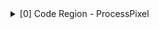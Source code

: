<details><summary>[0] Code Region - ProcessPixel</summary>

```Iterations:        100Instructions:      19500Total Cycles:      12267Total uOps:        21500Dispatch Width:    6uOps Per Cycle:    1.75IPC:               1.59Block RThroughput: 60.0Cycles with backend pressure increase [ 95.55% ]Throughput Bottlenecks:   Resource Pressure       [ 47.15% ]  - ICXPort0  [ 36.58% ]  - ICXPort1  [ 32.95% ]  - ICXPort2  [ 1.63% ]  - ICXPort3  [ 1.63% ]  - ICXPort5  [ 15.46% ]  - ICXPort6  [ 1.22% ]  Data Dependencies:      [ 73.97% ]  - Register Dependencies [ 73.97% ]  - Memory Dependencies   [ 0.00% ]```

<details><summary>Critical sequence based on the simulation:</summary>

```
              Instruction                                 Dependency Information +----< 190.  vpslld	xmm0, xmm0, 24 | |    < loop carried >  | +----> 0.    vaddps	xmm2, xmm20, xmm0                 ## REGISTER dependency:  xmm0 |      1.    vaddps	xmm1, xmm19, xmm1 |      2.    vcmpleps	k1 {k1}, xmm1, xmm27 |      3.    vcmpleps	k1 {k1}, xmm11, xmm1 |      4.    vcmpordps	k2, xmm1, xmm1 |      5.    vcmpleps	k1 {k1}, xmm11, xmm2 |      6.    vmaxps	xmm1 {k2} {z}, xmm11, xmm1 |      7.    vcmpunordps	k2, xmm1, xmm1 |      8.    vcmpordps	k3, xmm2, xmm2 |      9.    vminps	xmm1, xmm27, xmm1 +----> 10.   vmaxps	xmm3 {k3} {z}, xmm11, xmm2        ## REGISTER dependency:  xmm2 +----> 11.   vcmpunordps	k3, xmm3, xmm3            ## REGISTER dependency:  xmm3 |      12.   vminps	xmm3, xmm27, xmm3 |      13.   vcmpleps	k1 {k1}, xmm2, xmm27 |      14.   vmulps	xmm1, xmm24, xmm1 |      15.   vmulps	xmm5, xmm25, xmm3 +----> 16.   vmovaps	xmm5 {k3}, xmm25                  ## REGISTER dependency:  k3 |      17.   vmovaps	xmm1 {k2}, xmm24 |      18.   vcvttps2dq	xmm2, xmm1 |      19.   vcvtdq2ps	xmm3, xmm2 +----> 20.   vcvttps2dq	xmm7, xmm5                        ## REGISTER dependency:  xmm5 |      21.   vcvtdq2ps	xmm4, xmm7 |      22.   vpslld	xmm2, xmm2, 2 +----> 23.   vpmulld	xmm7, xmm23, xmm7                 ## REGISTER dependency:  xmm7 +----> 24.   vpaddd	xmm2, xmm2, xmm7                  ## REGISTER dependency:  xmm7 |      25.   vpcmpgtd	k2, xmm2, xmm11 |      26.   vpmovsxdq	ymm7, xmm2 +----> 27.   vpmovzxdq	ymm7 {k2}, xmm2                   ## REGISTER dependency:  xmm2 +----> 28.   vpaddq	ymm2, ymm21, ymm7                 ## REGISTER dependency:  ymm7 +----> 29.   vmovq	rbp, xmm2                         ## REGISTER dependency:  ymm2 +----> 30.   vpextrq	rbx, xmm2, 1                      ## RESOURCE interference:  ICXPort0 [ probability: 100% ] |      31.   vextracti128	xmm6, ymm2, 1 |      32.   vsubps	xmm3, xmm1, xmm3 |      33.   vmovq	rdx, xmm6 |      34.   vpxor	xmm2, xmm2, xmm2 |      35.   vpextrq	r12, xmm6, 1 |      36.   vmovd	xmm1, dword ptr [rbp + 4] |      37.   vpinsrd	xmm1, xmm1, dword ptr [rbx + 4], 1 |      38.   vsubps	xmm17, xmm5, xmm4 |      39.   kxnorw	k2, k0, k0 |      40.   vpinsrd	xmm16, xmm1, dword ptr [rdx + 4], 2 +----> 41.   vpgatherqd	xmm2 {k2}, xmmword ptr [r14 + ymm7] ## RESOURCE interference:  ICXPort0 [ probability: 50% ] +----> 42.   vpandq	xmm4, xmm2, xmm28                 ## REGISTER dependency:  xmm2 +----> 43.   vpmullw	xmm8, xmm4, xmm4                  ## REGISTER dependency:  xmm4 |      44.   vsubps	xmm4, xmm27, xmm3 |      45.   vsubps	xmm5, xmm27, xmm17 |      46.   vmulps	xmm6, xmm5, xmm4 |      47.   vpsrld	xmm7, xmm8, 16 |      48.   vmulps	xmm5, xmm3, xmm5 |      49.   vmulps	xmm4, xmm17, xmm4 |      50.   vmulps	xmm17, xmm17, xmm3 |      51.   vcvtdq2ps	xmm7, xmm7 |      52.   vmulps	xmm3, xmm6, xmm7 |      53.   vmulps	xmm26, xmm5, xmm7 |      54.   vaddps	xmm3, xmm3, xmm26 |      55.   vmulps	xmm0, xmm4, xmm7 |      56.   vaddps	xmm26, xmm0, xmm3 |      57.   vpsrlw	xmm3, xmm2, 8 |      58.   vpinsrd	xmm0, xmm16, dword ptr [r12 + 4], 3 |      59.   vpmullw	xmm3, xmm3, xmm3 |      60.   vmulps	xmm7, xmm17, xmm7 |      61.   vaddps	xmm16, xmm7, xmm26 |      62.   vpsrlw	xmm7, xmm0, 8 |      63.   vpmullw	xmm7, xmm7, xmm7 |      64.   vpblendw	xmm3, xmm3, xmm11, 170 |      65.   vcvtdq2ps	xmm3, xmm3 |      66.   vpblendw	xmm7, xmm7, xmm11, 170 |      67.   vcvtdq2ps	xmm7, xmm7 |      68.   vmulps	xmm3, xmm6, xmm3 |      69.   vmulps	xmm7, xmm5, xmm7 |      70.   vaddps	xmm3, xmm3, xmm7 |      71.   vpandq	xmm7, xmm0, xmm28 |      72.   vpblendw	xmm1, xmm8, xmm11, 170 |      73.   vcvtdq2ps	xmm1, xmm1 |      74.   vpmullw	xmm7, xmm7, xmm7 |      75.   vpblendw	xmm7, xmm7, xmm11, 170 |      76.   vcvtdq2ps	xmm7, xmm7 |      77.   vmulps	xmm1, xmm6, xmm1 |      78.   vmulps	xmm7, xmm5, xmm7 |      79.   vaddps	xmm1, xmm1, xmm7 |      80.   vmovd	xmm7, dword ptr [rbp + rax] |      81.   vpinsrd	xmm7, xmm7, dword ptr [rbx + rax], 1 |      82.   vpinsrd	xmm7, xmm7, dword ptr [rdx + rax], 2 +----> 83.   vpsrld	xmm2, xmm2, 24                    ## RESOURCE interference:  ICXPort0 [ probability: 50% ] +----> 84.   vcvtdq2ps	xmm2, xmm2                        ## REGISTER dependency:  xmm2 |      85.   vmulps	xmm2, xmm6, xmm2 |      86.   vpinsrd	xmm7, xmm7, dword ptr [r12 + rax], 3 |      87.   vpsrld	xmm0, xmm0, 24 |      88.   vcvtdq2ps	xmm0, xmm0 +----> 89.   vmulps	xmm0, xmm5, xmm0                  ## RESOURCE interference:  ICXPort1 [ probability: 50% ] |      90.   vpsrlw	xmm5, xmm7, 8 |      91.   vpmullw	xmm5, xmm5, xmm5 |      92.   vpblendw	xmm5, xmm5, xmm11, 170 |      93.   vcvtdq2ps	xmm5, xmm5 |      94.   vmulps	xmm5, xmm4, xmm5 |      95.   vaddps	xmm3, xmm3, xmm5 |      96.   vaddps	xmm0, xmm2, xmm0 |      97.   vpandq	xmm2, xmm7, xmm28 |      98.   vpsrld	xmm5, xmm7, 24 +----> 99.   vpmullw	xmm2, xmm2, xmm2                  ## RESOURCE interference:  ICXPort1 [ probability: 50% ] |      100.  vcvtdq2ps	xmm5, xmm5 +----> 101.  vpblendw	xmm2, xmm2, xmm11, 170            ## REGISTER dependency:  xmm2 +----> 102.  vcvtdq2ps	xmm2, xmm2                        ## REGISTER dependency:  xmm2 +----> 103.  vmulps	xmm2, xmm4, xmm2                  ## REGISTER dependency:  xmm2 |      104.  vmulps	xmm4, xmm4, xmm5 |      105.  vmovd	xmm5, dword ptr [rbp + rax + 4] |      106.  vpinsrd	xmm5, xmm5, dword ptr [rbx + rax + 4], 1 |      107.  vpinsrd	xmm5, xmm5, dword ptr [rdx + rax + 4], 2 |      108.  vpinsrd	xmm5, xmm5, dword ptr [r12 + rax + 4], 3 |      109.  vaddps	xmm0, xmm0, xmm4 |      110.  vpandq	xmm4, xmm5, xmm28 |      111.  vpmullw	xmm4, xmm4, xmm4 |      112.  vaddps	xmm1, xmm1, xmm2 |      113.  vpsrld	xmm2, xmm5, 24 +----> 114.  vpsrlw	xmm5, xmm5, 8                     ## RESOURCE interference:  ICXPort0 [ probability: 50% ] +----> 115.  vpmullw	xmm5, xmm5, xmm5                  ## REGISTER dependency:  xmm5 +----> 116.  vcvtdq2ps	xmm2, xmm2                        ## RESOURCE interference:  ICXPort0 [ probability: 50% ] |      117.  vpblendw	xmm5, xmm5, xmm11, 170 |      118.  vcvtdq2ps	xmm5, xmm5 |      119.  vpblendw	xmm4, xmm4, xmm11, 170 |      120.  vcvtdq2ps	xmm4, xmm4 |      121.  vmulps	xmm5, xmm17, xmm5 |      122.  vmulps	xmm4, xmm17, xmm4 +----> 123.  vmulps	xmm2, xmm17, xmm2                 ## REGISTER dependency:  xmm2 |      124.  vaddps	xmm3, xmm3, xmm5 |      125.  vmovdqu	xmm5, xmmword ptr [rcx + 4*r13] +----> 126.  vaddps	xmm0, xmm0, xmm2                  ## REGISTER dependency:  xmm2 |      127.  vpshufb	xmm2, xmm5, xmm30 |      128.  vcvtdq2ps	xmm2, xmm2 |      129.  vmulps	xmm7, xmm31, xmm16 +----> 130.  vmulps	xmm6, xmm12, xmm0                 ## REGISTER dependency:  xmm0 |      131.  vcmpordps	k2, xmm7, xmm7 |      132.  vaddps	xmm0, xmm1, xmm4 |      133.  vmaxps	xmm1 {k2} {z}, xmm11, xmm7 +----> 134.  vmulps	xmm4, xmm6, dword ptr [rip + .LCPI7_13]{1to4} ## RESOURCE interference:  ICXPort1 [ probability: 50% ] +----> 135.  vaddps	xmm4, xmm4, xmm27                 ## REGISTER dependency:  xmm4 |      136.  vbroadcastss	xmm7, dword ptr [rip + .LCPI7_12] |      137.  vcmpunordps	k2, xmm1, xmm1 |      138.  vminps	xmm1, xmm7, xmm1 |      139.  vmovaps	xmm1 {k2}, xmm7 |      140.  vmulps	xmm2, xmm2, xmm2 +----> 141.  vmulps	xmm2, xmm2, xmm4                  ## REGISTER dependency:  xmm4 +----> 142.  vaddps	xmm1, xmm1, xmm2                  ## REGISTER dependency:  xmm2 |      143.  vmulps	xmm2, xmm9, xmm3 |      144.  vmulps	xmm0, xmm10, xmm0 |      145.  vcmpordps	k2, xmm2, xmm2 |      146.  vmaxps	xmm2 {k2} {z}, xmm11, xmm2 |      147.  vcmpunordps	k2, xmm2, xmm2 |      148.  vminps	xmm2, xmm7, xmm2 |      149.  vcmpordps	k3, xmm0, xmm0 |      150.  vmovaps	xmm2 {k2}, xmm7 |      151.  vmaxps	xmm0 {k3} {z}, xmm11, xmm0 |      152.  vcmpunordps	k2, xmm0, xmm0 |      153.  vminps	xmm0, xmm7, xmm0 |      154.  vmovaps	xmm0 {k2}, xmm7 |      155.  vpshufb	xmm3, xmm5, xmm29 |      156.  vcvtdq2ps	xmm3, xmm3 |      157.  vmulps	xmm3, xmm3, xmm3 |      158.  vmulps	xmm3, xmm3, xmm4 |      159.  vaddps	xmm2, xmm3, xmm2 |      160.  vpandd	xmm3, xmm5, dword ptr [rip + .LCPI7_9]{1to4} |      161.  vcvtdq2ps	xmm3, xmm3 |      162.  vmulps	xmm3, xmm3, xmm3 |      163.  vmulps	xmm3, xmm3, xmm4 |      164.  vaddps	xmm3, xmm3, xmm0 |      165.  vmovaps	xmm0, xmm1 |      166.  rsqrtps	xmm0, xmm0 +----> 167.  vmulps	xmm1, xmm0, xmm1                  ## REGISTER dependency:  xmm1 |      168.  vmovaps	xmm0, xmm2 |      169.  rsqrtps	xmm0, xmm0 |      170.  vmulps	xmm2, xmm0, xmm2 |      171.  vmovaps	xmm0, xmm3 |      172.  rsqrtps	xmm0, xmm0 |      173.  vmulps	xmm3, xmm0, xmm3 +----> 174.  vmovaps	xmm0, xmm1                        ## REGISTER dependency:  xmm1 +----> 175.  cvtps2dq	xmm0, xmm0                        ## REGISTER dependency:  xmm0 +----> 176.  vmovdqa	xmm1, xmm0                        ## REGISTER dependency:  xmm0 |      177.  vmovaps	xmm0, xmm2 |      178.  cvtps2dq	xmm0, xmm0 |      179.  vmovdqa	xmm2, xmm0 +----> 180.  vpslld	xmm1, xmm1, 16                    ## REGISTER dependency:  xmm1 |      181.  vmovaps	xmm0, xmm3 |      182.  cvtps2dq	xmm0, xmm0 |      183.  vpslld	xmm2, xmm2, 8 |      184.  vpternlogd	xmm2, xmm0, xmm1, 254 |      185.  vpsrld	xmm0, xmm5, 24 |      186.  vcvtdq2ps	xmm0, xmm0 |      187.  vmulps	xmm0, xmm4, xmm0 |      188.  vaddps	xmm0, xmm6, xmm0 |      189.  cvtps2dq	xmm0, xmm0 |      190.  vpslld	xmm0, xmm0, 24 |      191.  vpord	xmm5 {k1}, xmm2, xmm0 |      192.  vmovdqu	xmmword ptr [rcx + 4*r13], xmm5 |      193.  vaddps	xmm15, xmm15, dword ptr [rip + .LCPI7_14]{1to4} |      194.  kxnorw	k1, k0, k0 | |    < loop carried >  | +----> 1.    vaddps	xmm1, xmm19, xmm1                 ## REGISTER dependency:  xmm1```
</details>

<details><summary>Instruction Info:</summary>

```
[1]: #uOps[2]: Latency[3]: RThroughput[4]: MayLoad[5]: MayStore[6]: HasSideEffects (U)[1]    [2]    [3]    [4]    [5]    [6]    Instructions: 1      4     0.50                        vaddps	xmm2, xmm20, xmm0 1      4     0.50                        vaddps	xmm1, xmm19, xmm1 1      4     1.00                        vcmpleps	k1 {k1}, xmm1, xmm27 1      4     1.00                        vcmpleps	k1 {k1}, xmm11, xmm1 1      4     1.00                        vcmpordps	k2, xmm1, xmm1 1      4     1.00                        vcmpleps	k1 {k1}, xmm11, xmm2 1      4     0.50                        vmaxps	xmm1 {k2} {z}, xmm11, xmm1 1      4     1.00                        vcmpunordps	k2, xmm1, xmm1 1      4     1.00                        vcmpordps	k3, xmm2, xmm2 1      4     0.50                        vminps	xmm1, xmm27, xmm1 1      4     0.50                        vmaxps	xmm3 {k3} {z}, xmm11, xmm2 1      4     1.00                        vcmpunordps	k3, xmm3, xmm3 1      4     0.50                        vminps	xmm3, xmm27, xmm3 1      4     1.00                        vcmpleps	k1 {k1}, xmm2, xmm27 1      4     0.50                        vmulps	xmm1, xmm24, xmm1 1      4     0.50                        vmulps	xmm5, xmm25, xmm3 1      1     0.33                        vmovaps	xmm5 {k3}, xmm25 1      1     0.33                        vmovaps	xmm1 {k2}, xmm24 1      4     0.50                        vcvttps2dq	xmm2, xmm1 1      4     0.50                        vcvtdq2ps	xmm3, xmm2 1      4     0.50                        vcvttps2dq	xmm7, xmm5 1      4     0.50                        vcvtdq2ps	xmm4, xmm7 1      1     0.50                        vpslld	xmm2, xmm2, 2 2      10    1.00                        vpmulld	xmm7, xmm23, xmm7 1      1     0.33                        vpaddd	xmm2, xmm2, xmm7 1      4     1.00                        vpcmpgtd	k2, xmm2, xmm11 1      3     1.00                        vpmovsxdq	ymm7, xmm2 1      3     1.00                        vpmovzxdq	ymm7 {k2}, xmm2 1      1     0.33                        vpaddq	ymm2, ymm21, ymm7 1      2     1.00                        vmovq	rbp, xmm2 2      3     1.00                        vpextrq	rbx, xmm2, 1 1      3     1.00                        vextracti128	xmm6, ymm2, 1 1      4     0.50                        vsubps	xmm3, xmm1, xmm3 1      2     1.00                        vmovq	rdx, xmm6 1      0     0.17                        vpxor	xmm2, xmm2, xmm2 2      3     1.00                        vpextrq	r12, xmm6, 1 1      5     0.50    *                   vmovd	xmm1, dword ptr [rbp + 4] 2      6     1.00    *                   vpinsrd	xmm1, xmm1, dword ptr [rbx + 4], 1 1      4     0.50                        vsubps	xmm17, xmm5, xmm4 1      1     1.00                        kxnorw	k2, k0, k0 2      6     1.00    *                   vpinsrd	xmm16, xmm1, dword ptr [rdx + 4], 2 5      19    2.00    *                   vpgatherqd	xmm2 {k2}, xmmword ptr [r14 + ymm7] 1      1     0.33                        vpandq	xmm4, xmm2, xmm28 1      5     0.50                        vpmullw	xmm8, xmm4, xmm4 1      4     0.50                        vsubps	xmm4, xmm27, xmm3 1      4     0.50                        vsubps	xmm5, xmm27, xmm17 1      4     0.50                        vmulps	xmm6, xmm5, xmm4 1      1     0.50                        vpsrld	xmm7, xmm8, 16 1      4     0.50                        vmulps	xmm5, xmm3, xmm5 1      4     0.50                        vmulps	xmm4, xmm17, xmm4 1      4     0.50                        vmulps	xmm17, xmm17, xmm3 1      4     0.50                        vcvtdq2ps	xmm7, xmm7 1      4     0.50                        vmulps	xmm3, xmm6, xmm7 1      4     0.50                        vmulps	xmm26, xmm5, xmm7 1      4     0.50                        vaddps	xmm3, xmm3, xmm26 1      4     0.50                        vmulps	xmm0, xmm4, xmm7 1      4     0.50                        vaddps	xmm26, xmm0, xmm3 1      1     0.50                        vpsrlw	xmm3, xmm2, 8 2      6     1.00    *                   vpinsrd	xmm0, xmm16, dword ptr [r12 + 4], 3 1      5     0.50                        vpmullw	xmm3, xmm3, xmm3 1      4     0.50                        vmulps	xmm7, xmm17, xmm7 1      4     0.50                        vaddps	xmm16, xmm7, xmm26 1      1     0.50                        vpsrlw	xmm7, xmm0, 8 1      5     0.50                        vpmullw	xmm7, xmm7, xmm7 1      1     1.00                        vpblendw	xmm3, xmm3, xmm11, 170 1      4     0.50                        vcvtdq2ps	xmm3, xmm3 1      1     1.00                        vpblendw	xmm7, xmm7, xmm11, 170 1      4     0.50                        vcvtdq2ps	xmm7, xmm7 1      4     0.50                        vmulps	xmm3, xmm6, xmm3 1      4     0.50                        vmulps	xmm7, xmm5, xmm7 1      4     0.50                        vaddps	xmm3, xmm3, xmm7 1      1     0.33                        vpandq	xmm7, xmm0, xmm28 1      1     1.00                        vpblendw	xmm1, xmm8, xmm11, 170 1      4     0.50                        vcvtdq2ps	xmm1, xmm1 1      5     0.50                        vpmullw	xmm7, xmm7, xmm7 1      1     1.00                        vpblendw	xmm7, xmm7, xmm11, 170 1      4     0.50                        vcvtdq2ps	xmm7, xmm7 1      4     0.50                        vmulps	xmm1, xmm6, xmm1 1      4     0.50                        vmulps	xmm7, xmm5, xmm7 1      4     0.50                        vaddps	xmm1, xmm1, xmm7 1      5     0.50    *                   vmovd	xmm7, dword ptr [rbp + rax] 2      6     1.00    *                   vpinsrd	xmm7, xmm7, dword ptr [rbx + rax], 1 2      6     1.00    *                   vpinsrd	xmm7, xmm7, dword ptr [rdx + rax], 2 1      1     0.50                        vpsrld	xmm2, xmm2, 24 1      4     0.50                        vcvtdq2ps	xmm2, xmm2 1      4     0.50                        vmulps	xmm2, xmm6, xmm2 2      6     1.00    *                   vpinsrd	xmm7, xmm7, dword ptr [r12 + rax], 3 1      1     0.50                        vpsrld	xmm0, xmm0, 24 1      4     0.50                        vcvtdq2ps	xmm0, xmm0 1      4     0.50                        vmulps	xmm0, xmm5, xmm0 1      1     0.50                        vpsrlw	xmm5, xmm7, 8 1      5     0.50                        vpmullw	xmm5, xmm5, xmm5 1      1     1.00                        vpblendw	xmm5, xmm5, xmm11, 170 1      4     0.50                        vcvtdq2ps	xmm5, xmm5 1      4     0.50                        vmulps	xmm5, xmm4, xmm5 1      4     0.50                        vaddps	xmm3, xmm3, xmm5 1      4     0.50                        vaddps	xmm0, xmm2, xmm0 1      1     0.33                        vpandq	xmm2, xmm7, xmm28 1      1     0.50                        vpsrld	xmm5, xmm7, 24 1      5     0.50                        vpmullw	xmm2, xmm2, xmm2 1      4     0.50                        vcvtdq2ps	xmm5, xmm5 1      1     1.00                        vpblendw	xmm2, xmm2, xmm11, 170 1      4     0.50                        vcvtdq2ps	xmm2, xmm2 1      4     0.50                        vmulps	xmm2, xmm4, xmm2 1      4     0.50                        vmulps	xmm4, xmm4, xmm5 1      5     0.50    *                   vmovd	xmm5, dword ptr [rbp + rax + 4] 2      6     1.00    *                   vpinsrd	xmm5, xmm5, dword ptr [rbx + rax + 4], 1 2      6     1.00    *                   vpinsrd	xmm5, xmm5, dword ptr [rdx + rax + 4], 2 2      6     1.00    *                   vpinsrd	xmm5, xmm5, dword ptr [r12 + rax + 4], 3 1      4     0.50                        vaddps	xmm0, xmm0, xmm4 1      1     0.33                        vpandq	xmm4, xmm5, xmm28 1      5     0.50                        vpmullw	xmm4, xmm4, xmm4 1      4     0.50                        vaddps	xmm1, xmm1, xmm2 1      1     0.50                        vpsrld	xmm2, xmm5, 24 1      1     0.50                        vpsrlw	xmm5, xmm5, 8 1      5     0.50                        vpmullw	xmm5, xmm5, xmm5 1      4     0.50                        vcvtdq2ps	xmm2, xmm2 1      1     1.00                        vpblendw	xmm5, xmm5, xmm11, 170 1      4     0.50                        vcvtdq2ps	xmm5, xmm5 1      1     1.00                        vpblendw	xmm4, xmm4, xmm11, 170 1      4     0.50                        vcvtdq2ps	xmm4, xmm4 1      4     0.50                        vmulps	xmm5, xmm17, xmm5 1      4     0.50                        vmulps	xmm4, xmm17, xmm4 1      4     0.50                        vmulps	xmm2, xmm17, xmm2 1      4     0.50                        vaddps	xmm3, xmm3, xmm5 1      6     0.50    *                   vmovdqu	xmm5, xmmword ptr [rcx + 4*r13] 1      4     0.50                        vaddps	xmm0, xmm0, xmm2 1      1     0.50                        vpshufb	xmm2, xmm5, xmm30 1      4     0.50                        vcvtdq2ps	xmm2, xmm2 1      4     0.50                        vmulps	xmm7, xmm31, xmm16 1      4     0.50                        vmulps	xmm6, xmm12, xmm0 1      4     1.00                        vcmpordps	k2, xmm7, xmm7 1      4     0.50                        vaddps	xmm0, xmm1, xmm4 1      4     0.50                        vmaxps	xmm1 {k2} {z}, xmm11, xmm7 2      10    0.50    *                   vmulps	xmm4, xmm6, dword ptr [rip + .LCPI7_13]{1to4} 1      4     0.50                        vaddps	xmm4, xmm4, xmm27 1      6     0.50    *                   vbroadcastss	xmm7, dword ptr [rip + .LCPI7_12] 1      4     1.00                        vcmpunordps	k2, xmm1, xmm1 1      4     0.50                        vminps	xmm1, xmm7, xmm1 1      1     0.33                        vmovaps	xmm1 {k2}, xmm7 1      4     0.50                        vmulps	xmm2, xmm2, xmm2 1      4     0.50                        vmulps	xmm2, xmm2, xmm4 1      4     0.50                        vaddps	xmm1, xmm1, xmm2 1      4     0.50                        vmulps	xmm2, xmm9, xmm3 1      4     0.50                        vmulps	xmm0, xmm10, xmm0 1      4     1.00                        vcmpordps	k2, xmm2, xmm2 1      4     0.50                        vmaxps	xmm2 {k2} {z}, xmm11, xmm2 1      4     1.00                        vcmpunordps	k2, xmm2, xmm2 1      4     0.50                        vminps	xmm2, xmm7, xmm2 1      4     1.00                        vcmpordps	k3, xmm0, xmm0 1      1     0.33                        vmovaps	xmm2 {k2}, xmm7 1      4     0.50                        vmaxps	xmm0 {k3} {z}, xmm11, xmm0 1      4     1.00                        vcmpunordps	k2, xmm0, xmm0 1      4     0.50                        vminps	xmm0, xmm7, xmm0 1      1     0.33                        vmovaps	xmm0 {k2}, xmm7 1      1     0.50                        vpshufb	xmm3, xmm5, xmm29 1      4     0.50                        vcvtdq2ps	xmm3, xmm3 1      4     0.50                        vmulps	xmm3, xmm3, xmm3 1      4     0.50                        vmulps	xmm3, xmm3, xmm4 1      4     0.50                        vaddps	xmm2, xmm3, xmm2 2      7     0.50    *                   vpandd	xmm3, xmm5, dword ptr [rip + .LCPI7_9]{1to4} 1      4     0.50                        vcvtdq2ps	xmm3, xmm3 1      4     0.50                        vmulps	xmm3, xmm3, xmm3 1      4     0.50                        vmulps	xmm3, xmm3, xmm4 1      4     0.50                        vaddps	xmm3, xmm3, xmm0 1      1     0.33                        vmovaps	xmm0, xmm1 1      4     1.00                        rsqrtps	xmm0, xmm0 1      4     0.50                        vmulps	xmm1, xmm0, xmm1 1      1     0.33                        vmovaps	xmm0, xmm2 1      4     1.00                        rsqrtps	xmm0, xmm0 1      4     0.50                        vmulps	xmm2, xmm0, xmm2 1      1     0.33                        vmovaps	xmm0, xmm3 1      4     1.00                        rsqrtps	xmm0, xmm0 1      4     0.50                        vmulps	xmm3, xmm0, xmm3 1      1     0.33                        vmovaps	xmm0, xmm1 1      4     0.50                        cvtps2dq	xmm0, xmm0 1      1     0.33                        vmovdqa	xmm1, xmm0 1      1     0.33                        vmovaps	xmm0, xmm2 1      4     0.50                        cvtps2dq	xmm0, xmm0 1      1     0.33                        vmovdqa	xmm2, xmm0 1      1     0.50                        vpslld	xmm1, xmm1, 16 1      1     0.33                        vmovaps	xmm0, xmm3 1      4     0.50                        cvtps2dq	xmm0, xmm0 1      1     0.50                        vpslld	xmm2, xmm2, 8 1      1     0.33                        vpternlogd	xmm2, xmm0, xmm1, 254 1      1     0.50                        vpsrld	xmm0, xmm5, 24 1      4     0.50                        vcvtdq2ps	xmm0, xmm0 1      4     0.50                        vmulps	xmm0, xmm4, xmm0 1      4     0.50                        vaddps	xmm0, xmm6, xmm0 1      4     0.50                        cvtps2dq	xmm0, xmm0 1      1     0.50                        vpslld	xmm0, xmm0, 24 1      1     0.33                        vpord	xmm5 {k1}, xmm2, xmm0 2      1     1.00           *            vmovdqu	xmmword ptr [rcx + 4*r13], xmm5 2      10    0.50    *                   vaddps	xmm15, xmm15, dword ptr [rip + .LCPI7_14]{1to4} 1      1     1.00                        kxnorw	k1, k0, k0```
</details>

<details><summary>Dynamic Dispatch Stall Cycles:</summary>

```
RAT     - Register unavailable:                      0RCU     - Retire tokens unavailable:                 0SCHEDQ  - Scheduler full:                            12058  (98.3%)LQ      - Load queue full:                           0SQ      - Store queue full:                          0GROUP   - Static restrictions on the dispatch group: 0USH     - Uncategorised Structural Hazard:           0```
</details>

<details><summary>Dispatch Logic - number of cycles where we saw N micro opcodes dispatched:</summary>

```
[# dispatched], [# cycles] 0,              1649  (13.4%) 1,              3627  (29.6%) 2,              4133  (33.7%) 3,              2047  (16.7%) 4,              649  (5.3%) 5,              102  (0.8%) 6,              60  (0.5%)```
</details>

<details><summary>Schedulers - number of cycles where we saw N micro opcodes issued:</summary>

```
[# issued], [# cycles] 0,          1610  (13.1%) 1,          3311  (27.0%) 2,          4548  (37.1%) 3,          2299  (18.7%) 4,          399  (3.3%) 6,          100  (0.8%)```
</details>

<details><summary>Scheduler's queue usage:</summary>

```
[1] Resource name.[2] Average number of used buffer entries.[3] Maximum number of used buffer entries.[4] Total number of buffer entries. [1]            [2]        [3]        [4]ICXPortAny       59         60         60```
</details>

<details><summary>Retire Control Unit - number of cycles where we saw N instructions retired:</summary>

```
[# retired], [# cycles] 0,           7461  (60.8%) 1,           1603  (13.1%) 2,           1255  (10.2%) 3,           600  (4.9%) 4,           351  (2.9%) 5,           299  (2.4%) 6,           248  (2.0%) 7,           150  (1.2%) 8,           50  (0.4%) 9,           100  (0.8%) 17,          50  (0.4%) 57,          50  (0.4%) 63,          50  (0.4%)```
</details>

<details><summary>Total ROB Entries:                224</summary>

```
Max Used ROB Entries:             152  ( 67.9% )Average Used ROB Entries per cy:  95  ( 42.4% )```
</details>

<details><summary>Register File statistics:</summary>

```
Total number of mappings created:    19400Max number of mappings used:         141```
</details>

<details><summary>Resources:</summary>

```
[0]   - ICXDivider[1]   - ICXFPDivider[2]   - ICXPort0[3]   - ICXPort1[4]   - ICXPort2[5]   - ICXPort3[6]   - ICXPort4[7]   - ICXPort5[8]   - ICXPort6[9]   - ICXPort7[10]  - ICXPort8[11]  - ICXPort9Resource pressure per iteration:[0]    [1]    [2]    [3]    [4]    [5]    [6]    [7]    [8]    [9]    [10]   [11]    -      -     69.51  67.49  10.50  10.50  1.00   55.00  1.00   1.00    -      -     Resource pressure by instruction:[0]    [1]    [2]    [3]    [4]    [5]    [6]    [7]    [8]    [9]    [10]   [11]   Instructions: -      -     1.00    -      -      -      -      -      -      -      -      -     vaddps	xmm2, xmm20, xmm0 -      -     0.49   0.51    -      -      -      -      -      -      -      -     vaddps	xmm1, xmm19, xmm1 -      -      -      -      -      -      -     1.00    -      -      -      -     vcmpleps	k1 {k1}, xmm1, xmm27 -      -      -      -      -      -      -     1.00    -      -      -      -     vcmpleps	k1 {k1}, xmm11, xmm1 -      -      -      -      -      -      -     1.00    -      -      -      -     vcmpordps	k2, xmm1, xmm1 -      -      -      -      -      -      -     1.00    -      -      -      -     vcmpleps	k1 {k1}, xmm11, xmm2 -      -     0.49   0.51    -      -      -      -      -      -      -      -     vmaxps	xmm1 {k2} {z}, xmm11, xmm1 -      -      -      -      -      -      -     1.00    -      -      -      -     vcmpunordps	k2, xmm1, xmm1 -      -      -      -      -      -      -     1.00    -      -      -      -     vcmpordps	k3, xmm2, xmm2 -      -     1.00    -      -      -      -      -      -      -      -      -     vminps	xmm1, xmm27, xmm1 -      -     0.99   0.01    -      -      -      -      -      -      -      -     vmaxps	xmm3 {k3} {z}, xmm11, xmm2 -      -      -      -      -      -      -     1.00    -      -      -      -     vcmpunordps	k3, xmm3, xmm3 -      -     0.50   0.50    -      -      -      -      -      -      -      -     vminps	xmm3, xmm27, xmm3 -      -      -      -      -      -      -     1.00    -      -      -      -     vcmpleps	k1 {k1}, xmm2, xmm27 -      -     0.01   0.99    -      -      -      -      -      -      -      -     vmulps	xmm1, xmm24, xmm1 -      -     0.50   0.50    -      -      -      -      -      -      -      -     vmulps	xmm5, xmm25, xmm3 -      -     0.50   0.49    -      -      -     0.01    -      -      -      -     vmovaps	xmm5 {k3}, xmm25 -      -     0.01    -      -      -      -     0.99    -      -      -      -     vmovaps	xmm1 {k2}, xmm24 -      -     0.49   0.51    -      -      -      -      -      -      -      -     vcvttps2dq	xmm2, xmm1 -      -     0.49   0.51    -      -      -      -      -      -      -      -     vcvtdq2ps	xmm3, xmm2 -      -     0.50   0.50    -      -      -      -      -      -      -      -     vcvttps2dq	xmm7, xmm5 -      -     0.49   0.51    -      -      -      -      -      -      -      -     vcvtdq2ps	xmm4, xmm7 -      -     0.51   0.49    -      -      -      -      -      -      -      -     vpslld	xmm2, xmm2, 2 -      -     1.02   0.98    -      -      -      -      -      -      -      -     vpmulld	xmm7, xmm23, xmm7 -      -      -      -      -      -      -     1.00    -      -      -      -     vpaddd	xmm2, xmm2, xmm7 -      -      -      -      -      -      -     1.00    -      -      -      -     vpcmpgtd	k2, xmm2, xmm11 -      -      -      -      -      -      -     1.00    -      -      -      -     vpmovsxdq	ymm7, xmm2 -      -      -      -      -      -      -     1.00    -      -      -      -     vpmovzxdq	ymm7 {k2}, xmm2 -      -     0.50   0.01    -      -      -     0.49    -      -      -      -     vpaddq	ymm2, ymm21, ymm7 -      -     1.00    -      -      -      -      -      -      -      -      -     vmovq	rbp, xmm2 -      -     1.00    -      -      -      -     1.00    -      -      -      -     vpextrq	rbx, xmm2, 1 -      -      -      -      -      -      -     1.00    -      -      -      -     vextracti128	xmm6, ymm2, 1 -      -      -     1.00    -      -      -      -      -      -      -      -     vsubps	xmm3, xmm1, xmm3 -      -     1.00    -      -      -      -      -      -      -      -      -     vmovq	rdx, xmm6 -      -      -      -      -      -      -      -      -      -      -      -     vpxor	xmm2, xmm2, xmm2 -      -     1.00    -      -      -      -     1.00    -      -      -      -     vpextrq	r12, xmm6, 1 -      -      -      -     0.50   0.50    -      -      -      -      -      -     vmovd	xmm1, dword ptr [rbp + 4] -      -      -      -     0.50   0.50    -     1.00    -      -      -      -     vpinsrd	xmm1, xmm1, dword ptr [rbx + 4], 1 -      -     0.51   0.49    -      -      -      -      -      -      -      -     vsubps	xmm17, xmm5, xmm4 -      -     1.00    -      -      -      -      -      -      -      -      -     kxnorw	k2, k0, k0 -      -      -      -     0.50   0.50    -     1.00    -      -      -      -     vpinsrd	xmm16, xmm1, dword ptr [rdx + 4], 2 -      -     1.00   0.99   2.00   2.00    -     0.01   1.00    -      -      -     vpgatherqd	xmm2 {k2}, xmmword ptr [r14 + ymm7] -      -      -      -      -      -      -     1.00    -      -      -      -     vpandq	xmm4, xmm2, xmm28 -      -     1.00    -      -      -      -      -      -      -      -      -     vpmullw	xmm8, xmm4, xmm4 -      -     0.99   0.01    -      -      -      -      -      -      -      -     vsubps	xmm4, xmm27, xmm3 -      -     1.00    -      -      -      -      -      -      -      -      -     vsubps	xmm5, xmm27, xmm17 -      -      -     1.00    -      -      -      -      -      -      -      -     vmulps	xmm6, xmm5, xmm4 -      -     1.00    -      -      -      -      -      -      -      -      -     vpsrld	xmm7, xmm8, 16 -      -     0.01   0.99    -      -      -      -      -      -      -      -     vmulps	xmm5, xmm3, xmm5 -      -     0.01   0.99    -      -      -      -      -      -      -      -     vmulps	xmm4, xmm17, xmm4 -      -     0.49   0.51    -      -      -      -      -      -      -      -     vmulps	xmm17, xmm17, xmm3 -      -     1.00    -      -      -      -      -      -      -      -      -     vcvtdq2ps	xmm7, xmm7 -      -     1.00    -      -      -      -      -      -      -      -      -     vmulps	xmm3, xmm6, xmm7 -      -      -     1.00    -      -      -      -      -      -      -      -     vmulps	xmm26, xmm5, xmm7 -      -     1.00    -      -      -      -      -      -      -      -      -     vaddps	xmm3, xmm3, xmm26 -      -     1.00    -      -      -      -      -      -      -      -      -     vmulps	xmm0, xmm4, xmm7 -      -     1.00    -      -      -      -      -      -      -      -      -     vaddps	xmm26, xmm0, xmm3 -      -     1.00    -      -      -      -      -      -      -      -      -     vpsrlw	xmm3, xmm2, 8 -      -      -      -     0.50   0.50    -     1.00    -      -      -      -     vpinsrd	xmm0, xmm16, dword ptr [r12 + 4], 3 -      -      -     1.00    -      -      -      -      -      -      -      -     vpmullw	xmm3, xmm3, xmm3 -      -      -     1.00    -      -      -      -      -      -      -      -     vmulps	xmm7, xmm17, xmm7 -      -     1.00    -      -      -      -      -      -      -      -      -     vaddps	xmm16, xmm7, xmm26 -      -      -     1.00    -      -      -      -      -      -      -      -     vpsrlw	xmm7, xmm0, 8 -      -      -     1.00    -      -      -      -      -      -      -      -     vpmullw	xmm7, xmm7, xmm7 -      -      -      -      -      -      -     1.00    -      -      -      -     vpblendw	xmm3, xmm3, xmm11, 170 -      -      -     1.00    -      -      -      -      -      -      -      -     vcvtdq2ps	xmm3, xmm3 -      -      -      -      -      -      -     1.00    -      -      -      -     vpblendw	xmm7, xmm7, xmm11, 170 -      -     1.00    -      -      -      -      -      -      -      -      -     vcvtdq2ps	xmm7, xmm7 -      -     1.00    -      -      -      -      -      -      -      -      -     vmulps	xmm3, xmm6, xmm3 -      -     0.50   0.50    -      -      -      -      -      -      -      -     vmulps	xmm7, xmm5, xmm7 -      -     1.00    -      -      -      -      -      -      -      -      -     vaddps	xmm3, xmm3, xmm7 -      -     1.00    -      -      -      -      -      -      -      -      -     vpandq	xmm7, xmm0, xmm28 -      -      -      -      -      -      -     1.00    -      -      -      -     vpblendw	xmm1, xmm8, xmm11, 170 -      -     1.00    -      -      -      -      -      -      -      -      -     vcvtdq2ps	xmm1, xmm1 -      -     1.00    -      -      -      -      -      -      -      -      -     vpmullw	xmm7, xmm7, xmm7 -      -      -      -      -      -      -     1.00    -      -      -      -     vpblendw	xmm7, xmm7, xmm11, 170 -      -     0.50   0.50    -      -      -      -      -      -      -      -     vcvtdq2ps	xmm7, xmm7 -      -      -     1.00    -      -      -      -      -      -      -      -     vmulps	xmm1, xmm6, xmm1 -      -     0.50   0.50    -      -      -      -      -      -      -      -     vmulps	xmm7, xmm5, xmm7 -      -      -     1.00    -      -      -      -      -      -      -      -     vaddps	xmm1, xmm1, xmm7 -      -      -      -     0.50   0.50    -      -      -      -      -      -     vmovd	xmm7, dword ptr [rbp + rax] -      -      -      -     0.50   0.50    -     1.00    -      -      -      -     vpinsrd	xmm7, xmm7, dword ptr [rbx + rax], 1 -      -      -      -     0.50   0.50    -     1.00    -      -      -      -     vpinsrd	xmm7, xmm7, dword ptr [rdx + rax], 2 -      -     0.50   0.50    -      -      -      -      -      -      -      -     vpsrld	xmm2, xmm2, 24 -      -      -     1.00    -      -      -      -      -      -      -      -     vcvtdq2ps	xmm2, xmm2 -      -     0.50   0.50    -      -      -      -      -      -      -      -     vmulps	xmm2, xmm6, xmm2 -      -      -      -     0.50   0.50    -     1.00    -      -      -      -     vpinsrd	xmm7, xmm7, dword ptr [r12 + rax], 3 -      -      -     1.00    -      -      -      -      -      -      -      -     vpsrld	xmm0, xmm0, 24 -      -     1.00    -      -      -      -      -      -      -      -      -     vcvtdq2ps	xmm0, xmm0 -      -      -     1.00    -      -      -      -      -      -      -      -     vmulps	xmm0, xmm5, xmm0 -      -      -     1.00    -      -      -      -      -      -      -      -     vpsrlw	xmm5, xmm7, 8 -      -     1.00    -      -      -      -      -      -      -      -      -     vpmullw	xmm5, xmm5, xmm5 -      -      -      -      -      -      -     1.00    -      -      -      -     vpblendw	xmm5, xmm5, xmm11, 170 -      -     0.50   0.50    -      -      -      -      -      -      -      -     vcvtdq2ps	xmm5, xmm5 -      -      -     1.00    -      -      -      -      -      -      -      -     vmulps	xmm5, xmm4, xmm5 -      -     1.00    -      -      -      -      -      -      -      -      -     vaddps	xmm3, xmm3, xmm5 -      -     1.00    -      -      -      -      -      -      -      -      -     vaddps	xmm0, xmm2, xmm0 -      -      -      -      -      -      -     1.00    -      -      -      -     vpandq	xmm2, xmm7, xmm28 -      -      -     1.00    -      -      -      -      -      -      -      -     vpsrld	xmm5, xmm7, 24 -      -     1.00    -      -      -      -      -      -      -      -      -     vpmullw	xmm2, xmm2, xmm2 -      -      -     1.00    -      -      -      -      -      -      -      -     vcvtdq2ps	xmm5, xmm5 -      -      -      -      -      -      -     1.00    -      -      -      -     vpblendw	xmm2, xmm2, xmm11, 170 -      -     0.50   0.50    -      -      -      -      -      -      -      -     vcvtdq2ps	xmm2, xmm2 -      -     0.50   0.50    -      -      -      -      -      -      -      -     vmulps	xmm2, xmm4, xmm2 -      -     0.50   0.50    -      -      -      -      -      -      -      -     vmulps	xmm4, xmm4, xmm5 -      -      -      -     0.50   0.50    -      -      -      -      -      -     vmovd	xmm5, dword ptr [rbp + rax + 4] -      -      -      -     0.50   0.50    -     1.00    -      -      -      -     vpinsrd	xmm5, xmm5, dword ptr [rbx + rax + 4], 1 -      -      -      -     0.50   0.50    -     1.00    -      -      -      -     vpinsrd	xmm5, xmm5, dword ptr [rdx + rax + 4], 2 -      -      -      -     0.50   0.50    -     1.00    -      -      -      -     vpinsrd	xmm5, xmm5, dword ptr [r12 + rax + 4], 3 -      -     1.00    -      -      -      -      -      -      -      -      -     vaddps	xmm0, xmm0, xmm4 -      -      -     0.50    -      -      -     0.50    -      -      -      -     vpandq	xmm4, xmm5, xmm28 -      -      -     1.00    -      -      -      -      -      -      -      -     vpmullw	xmm4, xmm4, xmm4 -      -      -     1.00    -      -      -      -      -      -      -      -     vaddps	xmm1, xmm1, xmm2 -      -     0.50   0.50    -      -      -      -      -      -      -      -     vpsrld	xmm2, xmm5, 24 -      -     0.50   0.50    -      -      -      -      -      -      -      -     vpsrlw	xmm5, xmm5, 8 -      -     0.50   0.50    -      -      -      -      -      -      -      -     vpmullw	xmm5, xmm5, xmm5 -      -      -     1.00    -      -      -      -      -      -      -      -     vcvtdq2ps	xmm2, xmm2 -      -      -      -      -      -      -     1.00    -      -      -      -     vpblendw	xmm5, xmm5, xmm11, 170 -      -     1.00    -      -      -      -      -      -      -      -      -     vcvtdq2ps	xmm5, xmm5 -      -      -      -      -      -      -     1.00    -      -      -      -     vpblendw	xmm4, xmm4, xmm11, 170 -      -      -     1.00    -      -      -      -      -      -      -      -     vcvtdq2ps	xmm4, xmm4 -      -     1.00    -      -      -      -      -      -      -      -      -     vmulps	xmm5, xmm17, xmm5 -      -      -     1.00    -      -      -      -      -      -      -      -     vmulps	xmm4, xmm17, xmm4 -      -     0.50   0.50    -      -      -      -      -      -      -      -     vmulps	xmm2, xmm17, xmm2 -      -     0.50   0.50    -      -      -      -      -      -      -      -     vaddps	xmm3, xmm3, xmm5 -      -      -      -     0.50   0.50    -      -      -      -      -      -     vmovdqu	xmm5, xmmword ptr [rcx + 4*r13] -      -     0.50   0.50    -      -      -      -      -      -      -      -     vaddps	xmm0, xmm0, xmm2 -      -      -      -      -      -      -     1.00    -      -      -      -     vpshufb	xmm2, xmm5, xmm30 -      -      -     1.00    -      -      -      -      -      -      -      -     vcvtdq2ps	xmm2, xmm2 -      -     1.00    -      -      -      -      -      -      -      -      -     vmulps	xmm7, xmm31, xmm16 -      -     0.50   0.50    -      -      -      -      -      -      -      -     vmulps	xmm6, xmm12, xmm0 -      -      -      -      -      -      -     1.00    -      -      -      -     vcmpordps	k2, xmm7, xmm7 -      -      -     1.00    -      -      -      -      -      -      -      -     vaddps	xmm0, xmm1, xmm4 -      -     0.50   0.50    -      -      -      -      -      -      -      -     vmaxps	xmm1 {k2} {z}, xmm11, xmm7 -      -     0.50   0.50   0.50   0.50    -      -      -      -      -      -     vmulps	xmm4, xmm6, dword ptr [rip + .LCPI7_13]{1to4} -      -     0.50   0.50    -      -      -      -      -      -      -      -     vaddps	xmm4, xmm4, xmm27 -      -      -      -     0.50   0.50    -      -      -      -      -      -     vbroadcastss	xmm7, dword ptr [rip + .LCPI7_12] -      -      -      -      -      -      -     1.00    -      -      -      -     vcmpunordps	k2, xmm1, xmm1 -      -     0.50   0.50    -      -      -      -      -      -      -      -     vminps	xmm1, xmm7, xmm1 -      -      -      -      -      -      -     1.00    -      -      -      -     vmovaps	xmm1 {k2}, xmm7 -      -     0.50   0.50    -      -      -      -      -      -      -      -     vmulps	xmm2, xmm2, xmm2 -      -      -     1.00    -      -      -      -      -      -      -      -     vmulps	xmm2, xmm2, xmm4 -      -      -     1.00    -      -      -      -      -      -      -      -     vaddps	xmm1, xmm1, xmm2 -      -      -     1.00    -      -      -      -      -      -      -      -     vmulps	xmm2, xmm9, xmm3 -      -     0.50   0.50    -      -      -      -      -      -      -      -     vmulps	xmm0, xmm10, xmm0 -      -      -      -      -      -      -     1.00    -      -      -      -     vcmpordps	k2, xmm2, xmm2 -      -     0.50   0.50    -      -      -      -      -      -      -      -     vmaxps	xmm2 {k2} {z}, xmm11, xmm2 -      -      -      -      -      -      -     1.00    -      -      -      -     vcmpunordps	k2, xmm2, xmm2 -      -     0.50   0.50    -      -      -      -      -      -      -      -     vminps	xmm2, xmm7, xmm2 -      -      -      -      -      -      -     1.00    -      -      -      -     vcmpordps	k3, xmm0, xmm0 -      -     0.50    -      -      -      -     0.50    -      -      -      -     vmovaps	xmm2 {k2}, xmm7 -      -     0.50   0.50    -      -      -      -      -      -      -      -     vmaxps	xmm0 {k3} {z}, xmm11, xmm0 -      -      -      -      -      -      -     1.00    -      -      -      -     vcmpunordps	k2, xmm0, xmm0 -      -     0.50   0.50    -      -      -      -      -      -      -      -     vminps	xmm0, xmm7, xmm0 -      -      -     0.50    -      -      -     0.50    -      -      -      -     vmovaps	xmm0 {k2}, xmm7 -      -      -      -      -      -      -     1.00    -      -      -      -     vpshufb	xmm3, xmm5, xmm29 -      -     0.50   0.50    -      -      -      -      -      -      -      -     vcvtdq2ps	xmm3, xmm3 -      -     0.50   0.50    -      -      -      -      -      -      -      -     vmulps	xmm3, xmm3, xmm3 -      -     1.00    -      -      -      -      -      -      -      -      -     vmulps	xmm3, xmm3, xmm4 -      -      -     1.00    -      -      -      -      -      -      -      -     vaddps	xmm2, xmm3, xmm2 -      -      -      -     0.50   0.50    -     1.00    -      -      -      -     vpandd	xmm3, xmm5, dword ptr [rip + .LCPI7_9]{1to4} -      -      -     1.00    -      -      -      -      -      -      -      -     vcvtdq2ps	xmm3, xmm3 -      -      -     1.00    -      -      -      -      -      -      -      -     vmulps	xmm3, xmm3, xmm3 -      -     0.50   0.50    -      -      -      -      -      -      -      -     vmulps	xmm3, xmm3, xmm4 -      -     0.50   0.50    -      -      -      -      -      -      -      -     vaddps	xmm3, xmm3, xmm0 -      -      -      -      -      -      -     1.00    -      -      -      -     vmovaps	xmm0, xmm1 -      -     1.00    -      -      -      -      -      -      -      -      -     rsqrtps	xmm0, xmm0 -      -      -     1.00    -      -      -      -      -      -      -      -     vmulps	xmm1, xmm0, xmm1 -      -      -      -      -      -      -     1.00    -      -      -      -     vmovaps	xmm0, xmm2 -      -     1.00    -      -      -      -      -      -      -      -      -     rsqrtps	xmm0, xmm0 -      -     0.51   0.49    -      -      -      -      -      -      -      -     vmulps	xmm2, xmm0, xmm2 -      -      -      -      -      -      -     1.00    -      -      -      -     vmovaps	xmm0, xmm3 -      -     1.00    -      -      -      -      -      -      -      -      -     rsqrtps	xmm0, xmm0 -      -      -     1.00    -      -      -      -      -      -      -      -     vmulps	xmm3, xmm0, xmm3 -      -      -      -      -      -      -     1.00    -      -      -      -     vmovaps	xmm0, xmm1 -      -     0.50   0.50    -      -      -      -      -      -      -      -     cvtps2dq	xmm0, xmm0 -      -     0.50   0.50    -      -      -      -      -      -      -      -     vmovdqa	xmm1, xmm0 -      -      -      -      -      -      -     1.00    -      -      -      -     vmovaps	xmm0, xmm2 -      -     0.50   0.50    -      -      -      -      -      -      -      -     cvtps2dq	xmm0, xmm0 -      -      -     0.49    -      -      -     0.51    -      -      -      -     vmovdqa	xmm2, xmm0 -      -     0.50   0.50    -      -      -      -      -      -      -      -     vpslld	xmm1, xmm1, 16 -      -      -      -      -      -      -     1.00    -      -      -      -     vmovaps	xmm0, xmm3 -      -     0.50   0.50    -      -      -      -      -      -      -      -     cvtps2dq	xmm0, xmm0 -      -      -     1.00    -      -      -      -      -      -      -      -     vpslld	xmm2, xmm2, 8 -      -      -      -      -      -      -     1.00    -      -      -      -     vpternlogd	xmm2, xmm0, xmm1, 254 -      -     0.50   0.50    -      -      -      -      -      -      -      -     vpsrld	xmm0, xmm5, 24 -      -     0.50   0.50    -      -      -      -      -      -      -      -     vcvtdq2ps	xmm0, xmm0 -      -     1.00    -      -      -      -      -      -      -      -      -     vmulps	xmm0, xmm4, xmm0 -      -     0.50   0.50    -      -      -      -      -      -      -      -     vaddps	xmm0, xmm6, xmm0 -      -     0.50   0.50    -      -      -      -      -      -      -      -     cvtps2dq	xmm0, xmm0 -      -      -     1.00    -      -      -      -      -      -      -      -     vpslld	xmm0, xmm0, 24 -      -      -     0.51    -      -      -     0.49    -      -      -      -     vpord	xmm5 {k1}, xmm2, xmm0 -      -      -      -      -      -     1.00    -      -     1.00    -      -     vmovdqu	xmmword ptr [rcx + 4*r13], xmm5 -      -     0.50   0.50   0.50   0.50    -      -      -      -      -      -     vaddps	xmm15, xmm15, dword ptr [rip + .LCPI7_14]{1to4} -      -     1.00    -      -      -      -      -      -      -      -      -     kxnorw	k1, k0, k0```
</details>

<details><summary>Timeline view:</summary>

```
                    0123456789          0123456789          0123456789          0123456789Index     0123456789          0123456789          0123456789          0123456789          [0,0]     DeeeeER   .    .    .    .    .    .    .    .    .    .    .    .    .    .   .   vaddps	xmm2, xmm20, xmm0[0,1]     DeeeeER   .    .    .    .    .    .    .    .    .    .    .    .    .    .   .   vaddps	xmm1, xmm19, xmm1[0,2]     D====eeeeER    .    .    .    .    .    .    .    .    .    .    .    .    .   .   vcmpleps	k1 {k1}, xmm1, xmm27[0,3]     D========eeeeER.    .    .    .    .    .    .    .    .    .    .    .    .   .   vcmpleps	k1 {k1}, xmm11, xmm1[0,4]     D=====eeeeE---R.    .    .    .    .    .    .    .    .    .    .    .    .   .   vcmpordps	k2, xmm1, xmm1[0,5]     D============eeeeER .    .    .    .    .    .    .    .    .    .    .    .   .   vcmpleps	k1 {k1}, xmm11, xmm2[0,6]     .D========eeeeE---R .    .    .    .    .    .    .    .    .    .    .    .   .   vmaxps	xmm1 {k2} {z}, xmm11, xmm1[0,7]     .D============eeeeER.    .    .    .    .    .    .    .    .    .    .    .   .   vcmpunordps	k2, xmm1, xmm1[0,8]     .D=====eeeeE-------R.    .    .    .    .    .    .    .    .    .    .    .   .   vcmpordps	k3, xmm2, xmm2[0,9]     .D============eeeeER.    .    .    .    .    .    .    .    .    .    .    .   .   vminps	xmm1, xmm27, xmm1[0,10]    .D=========eeeeE---R.    .    .    .    .    .    .    .    .    .    .    .   .   vmaxps	xmm3 {k3} {z}, xmm11, xmm2[0,11]    .D=============eeeeER    .    .    .    .    .    .    .    .    .    .    .   .   vcmpunordps	k3, xmm3, xmm3[0,12]    . D============eeeeER    .    .    .    .    .    .    .    .    .    .    .   .   vminps	xmm3, xmm27, xmm3[0,13]    . D==============eeeeER  .    .    .    .    .    .    .    .    .    .    .   .   vcmpleps	k1 {k1}, xmm2, xmm27[0,14]    . D===============eeeeER .    .    .    .    .    .    .    .    .    .    .   .   vmulps	xmm1, xmm24, xmm1[0,15]    . D================eeeeER.    .    .    .    .    .    .    .    .    .    .   .   vmulps	xmm5, xmm25, xmm3[0,16]    . D====================eER    .    .    .    .    .    .    .    .    .    .   .   vmovaps	xmm5 {k3}, xmm25[0,17]    . D===================eE-R    .    .    .    .    .    .    .    .    .    .   .   vmovaps	xmm1 {k2}, xmm24[0,18]    .  D===================eeeeER .    .    .    .    .    .    .    .    .    .   .   vcvttps2dq	xmm2, xmm1[0,19]    .  D=======================eeeeER  .    .    .    .    .    .    .    .    .   .   vcvtdq2ps	xmm3, xmm2[0,20]    .  D====================eeeeE---R  .    .    .    .    .    .    .    .    .   .   vcvttps2dq	xmm7, xmm5[0,21]    .  D========================eeeeER .    .    .    .    .    .    .    .    .   .   vcvtdq2ps	xmm4, xmm7[0,22]    .  D=======================eE----R .    .    .    .    .    .    .    .    .   .   vpslld	xmm2, xmm2, 2[0,23]    .   D=======================eeeeeeeeeeER.    .    .    .    .    .    .    .   .   vpmulld	xmm7, xmm23, xmm7[0,24]    .   D=================================eER    .    .    .    .    .    .    .   .   vpaddd	xmm2, xmm2, xmm7[0,25]    .   D==================================eeeeER.    .    .    .    .    .    .   .   vpcmpgtd	k2, xmm2, xmm11[0,26]    .   D===================================eeeER.    .    .    .    .    .    .   .   vpmovsxdq	ymm7, xmm2[0,27]    .   D======================================eeeER  .    .    .    .    .    .   .   vpmovzxdq	ymm7 {k2}, xmm2[0,28]    .    D========================================eER .    .    .    .    .    .   .   vpaddq	ymm2, ymm21, ymm7[0,29]    .    D=========================================eeER    .    .    .    .    .   .   vmovq	rbp, xmm2[0,30]    .    D==========================================eeeER  .    .    .    .    .   .   vpextrq	rbx, xmm2, 1[0,31]    .    D=========================================eeeE-R  .    .    .    .    .   .   vextracti128	xmm6, ymm2, 1[0,32]    .    D=========================eeeeE----------------R  .    .    .    .    .   .   vsubps	xmm3, xmm1, xmm3[0,33]    .    .D===========================================eeER .    .    .    .    .   .   vmovq	rdx, xmm6[0,34]    .    .D----------------------------------------------R .    .    .    .    .   .   vpxor	xmm2, xmm2, xmm2[0,35]    .    .D============================================eeeER    .    .    .    .   .   vpextrq	r12, xmm6, 1[0,36]    .    .D==========================================eeeeeER    .    .    .    .   .   vmovd	xmm1, dword ptr [rbp + 4][0,37]    .    . D============================================eeeeeeER.    .    .    .   .   vpinsrd	xmm1, xmm1, dword ptr [rbx + 4], 1[0,38]    .    . D========================eeeeE----------------------R.    .    .    .   .   vsubps	xmm17, xmm5, xmm4[0,39]    .    . DeE-------------------------------------------------R.    .    .    .   .   kxnorw	k2, k0, k0[0,40]    .    . D=============================================eeeeeeER    .    .    .   .   vpinsrd	xmm16, xmm1, dword ptr [rdx + 4], 2[0,41]    .    .  D=====================================eeeeeeeeeeeeeeeeeeeER   .    .   .   vpgatherqd	xmm2 {k2}, xmmword ptr [r14 + ymm7][0,42]    .    .  D========================================================eER  .    .   .   vpandq	xmm4, xmm2, xmm28[0,43]    .    .   D========================================================eeeeeER  .   .   vpmullw	xmm8, xmm4, xmm4[0,44]    .    .   D=========================eeeeE--------------------------------R  .   .   vsubps	xmm4, xmm27, xmm3[0,45]    .    .   D==========================eeeeE-------------------------------R  .   .   vsubps	xmm5, xmm27, xmm17[0,46]    .    .   D==============================eeeeE---------------------------R  .   .   vmulps	xmm6, xmm5, xmm4[0,47]    .    .   D=============================================================eER .   .   vpsrld	xmm7, xmm8, 16[0,48]    .    .   D==============================eeeeE----------------------------R .   .   vmulps	xmm5, xmm3, xmm5[0,49]    .    .    D============================eeeeE-----------------------------R .   .   vmulps	xmm4, xmm17, xmm4[0,50]    .    .    D=========================eeeeE--------------------------------R .   .   vmulps	xmm17, xmm17, xmm3[0,51]    .    .    D=============================================================eeeeER .   vcvtdq2ps	xmm7, xmm7Truncated display due to cycle limit```
</details>

<details><summary>Average Wait times (based on the timeline view):</summary>

```
[0]: Executions[1]: Average time spent waiting in a scheduler's queue[2]: Average time spent waiting in a scheduler's queue while ready[3]: Average time elapsed from WB until retire stage      [0]    [1]    [2]    [3]0.     10    29.0   0.6    10.5      vaddps	xmm2, xmm20, xmm01.     10    36.1   0.1    2.9       vaddps	xmm1, xmm19, xmm12.     10    40.2   0.5    0.0       vcmpleps	k1 {k1}, xmm1, xmm273.     10    43.7   0.0    0.0       vcmpleps	k1 {k1}, xmm11, xmm14.     10    40.8   2.0    2.5       vcmpordps	k2, xmm1, xmm15.     10    46.8   0.0    0.0       vcmpleps	k1 {k1}, xmm11, xmm26.     10    43.8   0.0    2.5       vmaxps	xmm1 {k2} {z}, xmm11, xmm17.     10    47.3   0.0    0.0       vcmpunordps	k2, xmm1, xmm18.     10    29.8   1.0    16.6      vcmpordps	k3, xmm2, xmm29.     10    46.0   0.0    0.0       vminps	xmm1, xmm27, xmm110.    10    33.9   0.5    12.1      vmaxps	xmm3 {k3} {z}, xmm11, xmm211.    10    38.9   1.9    6.3       vcmpunordps	k3, xmm3, xmm312.    10    35.0   0.0    8.2       vminps	xmm3, xmm27, xmm313.    10    44.8   0.0    0.0       vcmpleps	k1 {k1}, xmm2, xmm2714.    10    45.4   0.0    0.0       vmulps	xmm1, xmm24, xmm115.    10    35.4   0.0    8.2       vmulps	xmm5, xmm25, xmm316.    10    39.0   0.0    7.3       vmovaps	xmm5 {k3}, xmm2517.    10    46.7   0.0    0.1       vmovaps	xmm1 {k2}, xmm2418.    10    46.7   0.0    0.0       vcvttps2dq	xmm2, xmm119.    10    50.3   0.0    0.0       vcvtdq2ps	xmm3, xmm220.    10    36.7   0.0    12.1      vcvttps2dq	xmm7, xmm521.    10    40.3   0.0    8.2       vcvtdq2ps	xmm4, xmm722.    10    48.4   0.0    3.1       vpslld	xmm2, xmm2, 223.    10    39.3   0.0    2.8       vpmulld	xmm7, xmm23, xmm724.    10    49.8   0.0    1.4       vpaddd	xmm2, xmm2, xmm725.    10    50.8   0.0    0.0       vpcmpgtd	k2, xmm2, xmm1126.    10    50.9   1.0    0.0       vpmovsxdq	ymm7, xmm227.    10    53.9   0.0    0.0       vpmovzxdq	ymm7 {k2}, xmm228.    10    55.8   0.0    0.0       vpaddq	ymm2, ymm21, ymm729.    10    55.9   0.0    0.0       vmovq	rbp, xmm230.    10    56.5   1.0    0.0       vpextrq	rbx, xmm2, 131.    10    55.1   0.0    1.0       vextracti128	xmm6, ymm2, 132.    10    46.8   0.0    7.4       vsubps	xmm3, xmm1, xmm333.    10    57.1   0.0    0.0       vmovq	rdx, xmm634.    10    0.0    0.0    59.1      vpxor	xmm2, xmm2, xmm235.    10    57.1   1.0    0.0       vpextrq	r12, xmm6, 136.    10    54.2   0.0    0.0       vmovd	xmm1, dword ptr [rbp + 4]37.    10    56.7   1.0    0.0       vpinsrd	xmm1, xmm1, dword ptr [rbx + 4], 138.    10    35.3   0.0    22.5      vsubps	xmm17, xmm5, xmm439.    10    2.3    2.3    58.1      kxnorw	k2, k0, k040.    10    56.4   0.0    0.0       vpinsrd	xmm16, xmm1, dword ptr [rdx + 4], 241.    10    49.9   1.5    0.0       vpgatherqd	xmm2 {k2}, xmmword ptr [r14 + ymm7]42.    10    68.4   0.0    0.0       vpandq	xmm4, xmm2, xmm2843.    10    68.4   0.0    0.0       vpmullw	xmm8, xmm4, xmm444.    10    43.6   0.0    24.9      vsubps	xmm4, xmm27, xmm345.    10    35.9   0.4    32.6      vsubps	xmm5, xmm27, xmm1746.    10    47.3   0.5    20.3      vmulps	xmm6, xmm5, xmm447.    10    71.2   0.0    0.0       vpsrld	xmm7, xmm8, 1648.    10    42.3   0.0    25.4      vmulps	xmm5, xmm3, xmm549.    10    46.2   1.4    20.5      vmulps	xmm4, xmm17, xmm450.    10    40.9   0.9    24.9      vmulps	xmm17, xmm17, xmm351.    10    68.9   0.0    0.0       vcvtdq2ps	xmm7, xmm752.    10    72.5   0.0    0.0       vmulps	xmm3, xmm6, xmm753.    10    71.6   0.0    0.0       vmulps	xmm26, xmm5, xmm754.    10    75.6   0.0    0.0       vaddps	xmm3, xmm3, xmm2655.    10    71.1   1.0    3.0       vmulps	xmm0, xmm4, xmm756.    10    77.6   0.0    0.0       vaddps	xmm26, xmm0, xmm357.    10    58.2   0.0    22.0      vpsrlw	xmm3, xmm2, 858.    10    44.8   0.0    29.5      vpinsrd	xmm0, xmm16, dword ptr [r12 + 4], 359.    10    57.9   0.0    17.0      vpmullw	xmm3, xmm3, xmm360.    10    68.3   1.0    7.0       vmulps	xmm7, xmm17, xmm761.    10    77.4   0.0    0.0       vaddps	xmm16, xmm7, xmm2662.    10    47.4   0.0    32.5      vpsrlw	xmm7, xmm0, 863.    10    48.0   0.0    27.5      vpmullw	xmm7, xmm7, xmm764.    10    59.1   0.0    20.0      vpblendw	xmm3, xmm3, xmm11, 17065.    10    59.2   0.0    16.0      vcvtdq2ps	xmm3, xmm366.    10    51.1   0.0    26.5      vpblendw	xmm7, xmm7, xmm11, 17067.    10    51.7   0.0    22.5      vcvtdq2ps	xmm7, xmm768.    10    63.7   2.0    10.0      vmulps	xmm3, xmm6, xmm369.    10    54.8   0.0    18.5      vmulps	xmm7, xmm5, xmm770.    10    66.0   0.0    6.0       vaddps	xmm3, xmm3, xmm771.    10    42.0   0.0    32.5      vpandq	xmm7, xmm0, xmm2872.    10    54.5   1.0    19.0      vpblendw	xmm1, xmm8, xmm11, 17073.    10    53.2   0.0    15.0      vcvtdq2ps	xmm1, xmm174.    10    39.3   0.0    27.5      vpmullw	xmm7, xmm7, xmm775.    10    44.6   1.0    25.5      vpblendw	xmm7, xmm7, xmm11, 17076.    10    45.0   0.0    21.5      vcvtdq2ps	xmm7, xmm777.    10    56.0   1.0    10.0      vmulps	xmm1, xmm6, xmm178.    10    46.9   0.5    17.0      vmulps	xmm7, xmm5, xmm779.    10    56.9   0.0    6.0       vaddps	xmm1, xmm1, xmm780.    10    23.0   1.0    38.5      vmovd	xmm7, dword ptr [rbp + rax]81.    10    27.4   4.0    32.5      vpinsrd	xmm7, xmm7, dword ptr [rbx + rax], 182.    10    25.4   0.0    31.5      vpinsrd	xmm7, xmm7, dword ptr [rdx + rax], 283.    10    36.0   1.0    25.0      vpsrld	xmm2, xmm2, 2484.    10    36.9   0.5    20.5      vcvtdq2ps	xmm2, xmm285.    10    40.3   2.0    14.5      vmulps	xmm2, xmm6, xmm286.    10    21.0   0.0    30.5      vpinsrd	xmm7, xmm7, dword ptr [r12 + rax], 387.    10    25.5   2.0    30.5      vpsrld	xmm0, xmm0, 2488.    10    25.3   0.0    26.5      vcvtdq2ps	xmm0, xmm089.    10    28.8   0.5    22.0      vmulps	xmm0, xmm5, xmm090.    10    23.4   0.0    29.5      vpsrlw	xmm5, xmm7, 891.    10    23.7   0.0    24.5      vpmullw	xmm5, xmm5, xmm592.    10    26.4   0.0    23.5      vpblendw	xmm5, xmm5, xmm11, 17093.    10    26.0   0.0    19.5      vcvtdq2ps	xmm5, xmm594.    10    29.9   0.0    15.5      vmulps	xmm5, xmm4, xmm595.    10    42.5   0.0    2.0       vaddps	xmm3, xmm3, xmm596.    10    35.1   1.5    9.0       vaddps	xmm0, xmm2, xmm097.    10    16.8   0.0    29.5      vpandq	xmm2, xmm7, xmm2898.    10    17.1   1.0    28.5      vpsrld	xmm5, xmm7, 2499.    10    19.6   3.0    21.5      vpmullw	xmm2, xmm2, xmm2100.   10    18.6   2.0    22.5      vcvtdq2ps	xmm5, xmm5101.   10    23.6   0.0    20.5      vpblendw	xmm2, xmm2, xmm11, 170102.   10    24.1   0.5    16.0      vcvtdq2ps	xmm2, xmm2103.   10    28.5   0.5    11.5      vmulps	xmm2, xmm4, xmm2104.   10    24.0   3.0    15.5      vmulps	xmm4, xmm4, xmm5105.   10    1.5    1.5    36.5      vmovd	xmm5, dword ptr [rbp + rax + 4]106.   10    7.0    6.0    29.5      vpinsrd	xmm5, xmm5, dword ptr [rbx + rax + 4], 1107.   10    7.5    0.0    28.5      vpinsrd	xmm5, xmm5, dword ptr [rdx + rax + 4], 2108.   10    7.5    0.0    27.5      vpinsrd	xmm5, xmm5, dword ptr [r12 + rax + 4], 3109.   10    31.5   0.0    5.0       vaddps	xmm0, xmm0, xmm4110.   10    13.0   1.0    25.5      vpandq	xmm4, xmm5, xmm28111.   10    16.5   3.5    17.0      vpmullw	xmm4, xmm4, xmm4112.   10    31.5   0.0    2.0       vaddps	xmm1, xmm1, xmm2113.   10    16.0   7.0    19.5      vpsrld	xmm2, xmm5, 24114.   10    21.0   13.0   13.5      vpsrlw	xmm5, xmm5, 8115.   10    21.5   0.5    8.0       vpmullw	xmm5, xmm5, xmm5116.   10    19.5   5.5    10.0      vcvtdq2ps	xmm2, xmm2117.   10    25.5   0.0    7.0       vpblendw	xmm5, xmm5, xmm11, 170118.   10    26.5   0.0    3.5       vcvtdq2ps	xmm5, xmm5119.   10    15.5   0.0    16.5      vpblendw	xmm4, xmm4, xmm11, 170120.   10    22.0   5.5    7.0       vcvtdq2ps	xmm4, xmm4121.   10    28.5   0.0    1.5       vmulps	xmm5, xmm17, xmm5122.   10    24.0   0.0    5.0       vmulps	xmm4, xmm17, xmm4123.   10    21.0   0.5    8.0       vmulps	xmm2, xmm17, xmm2124.   10    32.0   0.0    0.0       vaddps	xmm3, xmm3, xmm5125.   10    1.0    1.0    28.0      vmovdqu	xmm5, xmmword ptr [rcx + 4*r13]126.   10    25.5   0.0    5.5       vaddps	xmm0, xmm0, xmm2127.   10    7.0    1.0    26.0      vpshufb	xmm2, xmm5, xmm30128.   10    19.5   11.5   10.5      vcvtdq2ps	xmm2, xmm2129.   10    28.5   0.0    2.5       vmulps	xmm7, xmm31, xmm16130.   10    28.0   0.0    2.5       vmulps	xmm6, xmm12, xmm0131.   10    31.5   0.0    0.5       vcmpordps	k2, xmm7, xmm7132.   10    26.5   0.0    5.5       vaddps	xmm0, xmm1, xmm4133.   10    35.0   0.0    0.0       vmaxps	xmm1 {k2} {z}, xmm11, xmm7134.   10    27.0   0.5    1.5       vmulps	xmm4, xmm6, dword ptr [rip + .LCPI7_13]{1to4}135.   10    37.0   0.0    0.0       vaddps	xmm4, xmm4, xmm27136.   10    1.0    1.0    33.5      vbroadcastss	xmm7, dword ptr [rip + .LCPI7_12]137.   10    37.5   0.0    0.0       vcmpunordps	k2, xmm1, xmm1138.   10    37.5   0.0    0.0       vminps	xmm1, xmm7, xmm1139.   10    41.0   0.0    0.0       vmovaps	xmm1 {k2}, xmm7140.   10    20.5   0.5    17.5      vmulps	xmm2, xmm2, xmm2141.   10    39.0   0.0    0.0       vmulps	xmm2, xmm2, xmm4142.   10    43.0   0.0    0.0       vaddps	xmm1, xmm1, xmm2143.   10    29.5   0.0    13.0      vmulps	xmm2, xmm9, xmm3144.   10    26.5   0.0    15.5      vmulps	xmm0, xmm10, xmm0145.   10    33.0   0.0    9.0       vcmpordps	k2, xmm2, xmm2146.   10    36.0   0.0    5.0       vmaxps	xmm2 {k2} {z}, xmm11, xmm2147.   10    40.0   0.0    1.5       vcmpunordps	k2, xmm2, xmm2148.   10    40.0   0.0    1.5       vminps	xmm2, xmm7, xmm2149.   10    29.0   0.5    11.5      vcmpordps	k3, xmm0, xmm0150.   10    43.0   0.0    1.0       vmovaps	xmm2 {k2}, xmm7151.   10    33.0   0.5    7.5       vmaxps	xmm0 {k3} {z}, xmm11, xmm0152.   10    36.5   0.0    3.5       vcmpunordps	k2, xmm0, xmm0153.   10    36.0   0.0    3.5       vminps	xmm0, xmm7, xmm0154.   10    40.0   0.0    2.5       vmovaps	xmm0 {k2}, xmm7155.   10    2.0    2.0    40.0      vpshufb	xmm3, xmm5, xmm29156.   10    12.5   10.0   26.0      vcvtdq2ps	xmm3, xmm3157.   10    16.5   0.0    22.0      vmulps	xmm3, xmm3, xmm3158.   10    33.0   0.0    5.0       vmulps	xmm3, xmm3, xmm4159.   10    40.5   0.0    0.0       vaddps	xmm2, xmm3, xmm2160.   10    1.5    1.5    36.0      vpandd	xmm3, xmm5, dword ptr [rip + .LCPI7_9]{1to4}161.   10    12.5   4.5    27.5      vcvtdq2ps	xmm3, xmm3162.   10    16.5   0.5    23.0      vmulps	xmm3, xmm3, xmm3163.   10    33.0   1.5    6.5       vmulps	xmm3, xmm3, xmm4164.   10    37.5   0.0    2.0       vaddps	xmm3, xmm3, xmm0165.   10    38.5   0.0    3.5       vmovaps	xmm0, xmm1166.   10    39.5   0.0    0.5       rsqrtps	xmm0, xmm0167.   10    43.0   0.0    0.0       vmulps	xmm1, xmm0, xmm1168.   10    41.5   0.0    4.0       vmovaps	xmm0, xmm2169.   10    42.0   0.0    1.0       rsqrtps	xmm0, xmm0170.   10    45.5   0.0    0.0       vmulps	xmm2, xmm0, xmm2171.   10    38.5   0.0    9.5       vmovaps	xmm0, xmm3172.   10    39.0   0.0    5.5       rsqrtps	xmm0, xmm0173.   10    42.5   0.0    2.0       vmulps	xmm3, xmm0, xmm3174.   10    43.5   0.0    3.5       vmovaps	xmm0, xmm1175.   10    44.0   0.0    0.5       cvtps2dq	xmm0, xmm0176.   10    47.5   0.0    0.0       vmovdqa	xmm1, xmm0177.   10    46.0   0.0    1.5       vmovaps	xmm0, xmm2178.   10    47.0   0.0    0.0       cvtps2dq	xmm0, xmm0179.   10    50.0   0.0    0.0       vmovdqa	xmm2, xmm0180.   10    47.0   0.0    3.0       vpslld	xmm1, xmm1, 16181.   10    42.5   0.0    6.5       vmovaps	xmm0, xmm3182.   10    43.5   0.0    2.5       cvtps2dq	xmm0, xmm0183.   10    49.0   0.0    0.0       vpslld	xmm2, xmm2, 8184.   10    50.0   0.0    0.0       vpternlogd	xmm2, xmm0, xmm1, 254185.   10    4.0    4.0    45.0      vpsrld	xmm0, xmm5, 24186.   10    8.0    3.0    38.0      vcvtdq2ps	xmm0, xmm0187.   10    22.0   2.0    23.0      vmulps	xmm0, xmm4, xmm0188.   10    26.0   0.0    19.0      vaddps	xmm0, xmm6, xmm0189.   10    29.5   0.0    15.0      cvtps2dq	xmm0, xmm0190.   10    33.0   0.0    14.0      vpslld	xmm0, xmm0, 24191.   10    47.5   0.0    0.0       vpord	xmm5 {k1}, xmm2, xmm0192.   10    48.0   0.0    0.0       vmovdqu	xmmword ptr [rcx + 4*r13], xmm5193.   10    3.0    3.0    35.5      vaddps	xmm15, xmm15, dword ptr [rip + .LCPI7_14]{1to4}194.   10    6.0    6.0    41.0      kxnorw	k1, k0, k0       10    37.2   0.7    12.0      <total>```
</details>
</details>
